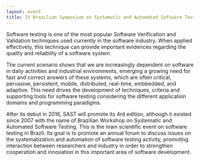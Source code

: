 ```yaml
---
layout: event
title: IV Brazilian Symposium on Systematic and Automated Software Testing (SAST)
---
```


Software testing is one of the most popular Software Verification and Validation techniques used currently in the software industry. When applied effectively, this technique can provide important evidences regarding the quality and reliability of a software system.

The current scenario shows that we are increasingly dependent on software in daily activities and industrial environments,
emerging a growing need for fast and correct answers of these systems, which are often critical, pervasive, persistent, mobile, distributed, real-time, embbedded, and adaptive. This need drives the development of techniques, criteria and supporting tools for software testing considering the different application domains and programming paradigms.

After its debut in 2016, SAST will promote its 4rd edition, although it existed since 2007 with the name of Brazilian Workshop on Systematic and Automated Software Testing. This is the main scientific event on software testing in Brazil. Its goal is to promote an annual forum to discuss issues on the systematization and automation of software testing activity, promoting interaction between researchers and industry in order to strengthen cooperation and innovation in this important area of software development.